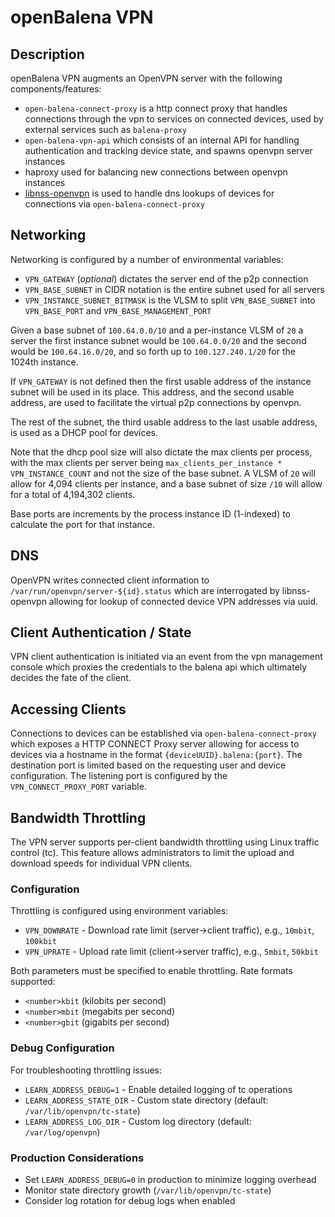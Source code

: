 # openBalena VPN

## Description

openBalena VPN augments an OpenVPN server with the following components/features:

* `open-balena-connect-proxy` is a http connect proxy that
  handles connections through the vpn to services on connected devices, used by
  external services such as `balena-proxy`
* `open-balena-vpn-api` which consists of an internal API for handling
  authentication and tracking device state, and spawns openvpn server instances
* haproxy used for balancing new connections between openvpn instances
* [libnss-openvpn](http://github.com/balena-io-modules/libnss-openvpn) is used to
  handle dns lookups of devices for connections via `open-balena-connect-proxy`

## Networking

Networking is configured by a number of environmental variables:

* `VPN_GATEWAY` (*optional*) dictates the server end of the p2p connection
* `VPN_BASE_SUBNET` in CIDR notation is the entire subnet used for all servers
* `VPN_INSTANCE_SUBNET_BITMASK` is the VLSM to split `VPN_BASE_SUBNET` into
  `VPN_BASE_PORT` and `VPN_BASE_MANAGEMENT_PORT`

Given a base subnet of `100.64.0.0/10` and a per-instance VLSM of `20` a server
the first instance subnet would be `100.64.0.0/20` and the second would be
`100.64.16.0/20`, and so forth up to `100.127.240.1/20` for the 1024th instance.

If `VPN_GATEWAY` is not defined then the first usable address of the
instance subnet will be used in its place. This address, and the second usable
address, are used to facilitate the virtual p2p connections by openvpn.

The rest of the subnet, the third usable address to the last usable address,
is used as a DHCP pool for devices.

Note that the dhcp pool size will also dictate the max clients per
process, with the max clients per server being
`max_clients_per_instance * VPN_INSTANCE_COUNT` and not the size of
the base subnet. A VLSM of `20` will allow for 4,094 clients per instance, and a
base subnet of size `/10` will allow for a total of 4,194,302 clients.

Base ports are increments by the process instance ID (1-indexed) to calculate
the port for that instance.

## DNS

OpenVPN writes connected client information to
`/var/run/openvpn/server-${id}.status` which are interrogated by libnss-openvpn
allowing for lookup of connected device VPN addresses via uuid.

## Client Authentication / State

VPN client authentication is initiated via an event from the vpn management
console which proxies the credentials to the balena api which ultimately
decides the fate of the client.

## Accessing Clients

Connections to devices can be established via `open-balena-connect-proxy` which
exposes a HTTP CONNECT Proxy server allowing for access to devices via a
hostname in the format `{deviceUUID}.balena:{port}`. The destination port
is limited based on the requesting user and device configuration. The
listening port is configured by the `VPN_CONNECT_PROXY_PORT` variable.

## Bandwidth Throttling

The VPN server supports per-client bandwidth throttling using Linux traffic control (tc). This feature allows administrators to limit the upload and download speeds for individual VPN clients.

### Configuration

Throttling is configured using environment variables:

* `VPN_DOWNRATE` - Download rate limit (server→client traffic), e.g., `10mbit`, `100kbit`
* `VPN_UPRATE` - Upload rate limit (client→server traffic), e.g., `5mbit`, `50kbit`

Both parameters must be specified to enable throttling. Rate formats supported:
- `<number>kbit` (kilobits per second)
- `<number>mbit` (megabits per second)
- `<number>gbit` (gigabits per second)

### Debug Configuration

For troubleshooting throttling issues:

* `LEARN_ADDRESS_DEBUG=1` - Enable detailed logging of tc operations
* `LEARN_ADDRESS_STATE_DIR` - Custom state directory (default: `/var/lib/openvpn/tc-state`)
* `LEARN_ADDRESS_LOG_DIR` - Custom log directory (default: `/var/log/openvpn`)

### Production Considerations

- Set `LEARN_ADDRESS_DEBUG=0` in production to minimize logging overhead
- Monitor state directory growth (`/var/lib/openvpn/tc-state`)
- Consider log rotation for debug logs when enabled